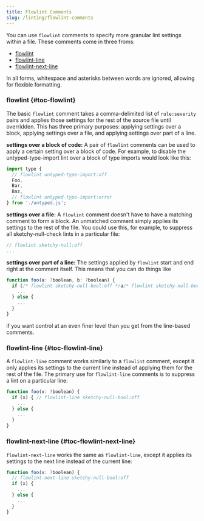 ```yaml
---
title: Flowlint Comments
slug: /linting/flowlint-comments
---
```


You can use `flowlint` comments to specify more granular lint settings within a file.
These comments come in three froms:
* [flowlint](#toc-flowlint)
* [flowlint-line](#toc-flowlint-line)
* [flowlint-next-line](#toc-flowlint-next-line)

In all forms, whitespace and asterisks between words are ignored, allowing for flexible formatting.

### flowlint {#toc-flowlint}
The basic `flowlint` comment takes a comma-delimited list of `rule:severity` pairs and
applies those settings for the rest of the source file until overridden. This has
three primary purposes: applying settings over a block, applying settings over a file,
and applying settings over part of a line.

**settings over a block of code:**
A pair of `flowlint` comments can be used to apply a certain setting over a block of code.
For example, to disable the untyped-type-import lint over a block of type imports would look like this:
```js
import type {
  // flowlint untyped-type-import:off
  Foo,
  Bar,
  Baz,
  // flowlint untyped-type-import:error
} from './untyped.js';
```

**settings over a file:**
A `flowlint` comment doesn't have to have a matching comment to form a block.
An unmatched comment simply applies its settings to the rest of the file. You
could use this, for example, to suppress all sketchy-null-check lints in a particular file:
```js
// flowlint sketchy-null:off
...
```

**settings over part of a line:**
The settings applied by `flowlint` start and end right at the comment itself. This
means that you can do things like
```js
function foo(a: ?boolean, b: ?boolean) {
  if (/* flowlint sketchy-null-bool:off */a/* flowlint sketchy-null-bool:warn */ && b) {
    ...
  } else {
    ...
  }
}
```
if you want control at an even finer level than you get from the line-based comments.

### flowlint-line {#toc-flowlint-line}
A `flowlint-line` comment works similarly to a `flowlint` comment, except it only
applies its settings to the current line instead of applying them for the rest of the file.
The primary use for `flowlint-line` comments is to suppress a lint on a particular line:
```js
function foo(x: ?boolean) {
  if (x) { // flowlint-line sketchy-null-bool:off
    ...
  } else {
    ...
  }
}
```


### flowlint-next-line {#toc-flowlint-next-line}
`flowlint-next-line` works the same as `flowlint-line`, except it applies its settings to the next line instead of the current line:
```js
function foo(x: ?boolean) {
  // flowlint-next-line sketchy-null-bool:off
  if (x) {
    ...
  } else {
    ...
  }
}
```
